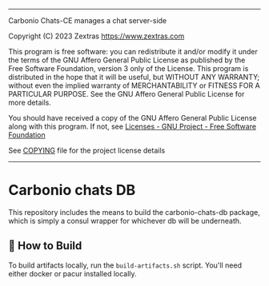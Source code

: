 <!--
SPDX-FileCopyrightText: 2023 Zextras <https://www.zextras.com>

SPDX-License-Identifier: AGPL-3.0-only
-->

***

Carbonio Chats-CE manages a chat server-side

Copyright (C) 2023 Zextras <https://www.zextras.com>

This program is free software: you can redistribute it and/or modify it
under the terms of the GNU Affero General Public License as published by
the Free Software Foundation, version 3 only of the License.
This program is distributed in the hope that it will be useful, but WITHOUT
ANY WARRANTY; without even the implied warranty of MERCHANTABILITY or
FITNESS FOR A PARTICULAR PURPOSE. See the GNU Affero General Public License
for more details.

You should have received a copy of the GNU Affero General Public License
along with this program. If not, see [Licenses - GNU Project - Free
Software Foundation](https://www.gnu.org/licenses/licenses.html
"https://www.gnu.org/licenses/licenses.html")

See [COPYING](COPYING.md) file for the project license details

***

# Carbonio chats DB

This repository includes the means to build the carbonio-chats-db package, which
is simply a consul wrapper for whichever db will be underneath.

## 🔧 How to Build

To build artifacts locally, run the `build-artifacts.sh` script. You'll need
either docker or pacur installed locally.